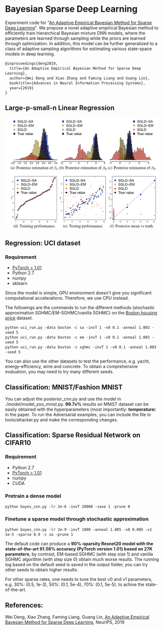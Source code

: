 # Bayesian Sparse Deep Learning
Experiment code for "[An Adaptive Empirical Bayesian Method for Sparse Deep Learning](https://arxiv.org/pdf/1910.10791.pdf)". We propose a novel adaptive empirical Bayesian method to efficiently train hierarchical Bayesian mixture DNN models, where the parameters are learned through sampling while the priors are learned through optimization. In addition, this model can be further generalized to a class of adaptive sampling algorithms for estimating various state-space models in deep learning.

```
@inproceedings{deng2019,
  title={An Adaptive Empirical Bayesian Method for Sparse Deep Learning},
  author={Wei Deng and Xiao Zhang and Faming Liang and Guang Lin},
  booktitle={Advances in Neural Information Processing Systems},
  year={2019}
}
```

## Large-p-small-n Linear Regression

![GitHub Logo](/figures/lr_simulation.png)


## Regression: UCI dataset

### Requirement
* [PyTorch > 1.01](https://pytorch.org/)
* Python 2.7
* numpy
* sklearn

Since the model is simple, GPU environment doesn't give you significant computational accelerations. Therefore, we use CPU instead. 

The followings are the commands to run the different methods (stochastic approximation SGHMC/EM-SGHMC/vanilla SGHMC) on the [Boston housing price](https://www.kaggle.com/vikrishnan/boston-house-prices) dataset.
```{python}
python uci_run.py -data boston -c sa -invT 1 -v0 0.1 -anneal 1.003 -seed 5
python uci_run.py -data boston -c em -invT 1 -v0 0.1 -anneal 1.003 -seed 5
python uci_run.py -data boston -c sghmc -invT 1 -v0 0.1 -anneal 1.003 -seed 5
```

You can also use the other datasets to test the performance, e.g. yacht, energy-efficiency, wine and concrete. To obtain a comprehensive evaluation, you may need to try many different seeds.


## Classification: MNIST/Fashion MNIST

You can adjust the posterior_cnn.py and use the model in ./model/model_zoo_mnist.py. **99.7x%** results on MNIST dataset can be easily obtained with the hyperparameters (most importantly: **temperature**) in the paper. To run the Adversarial examples, you can include the file in tools/attacker.py and make the corresponding changes.

## Classification: Sparse Residual Network on CIFAR10
### Requirement
* Python 2.7
* [PyTorch > 1.01](https://pytorch.org/)
* numpy
* CUDA

### Pretrain a dense model
```{python}
python bayes_cnn.py -lr 2e-6 -invT 20000 -save 1 -prune 0  
```

### Finetune a sparse model through stochastic approximation
```{python}
python bayes_cnn.py -lr 2e-9 -invT 1000 -anneal 1.005 -v0 0.005 -v1 1e-5 -sparse 0.9 -c sa -prune 1
```
The default code can produce a **90%-sparsity Resnet20 model with the state-of-the-art 91.56% accuracy (PyTorch version 1.01) based on 27K parameters**, by contrast, EM-based SGHMC (with step size 1) and vanilla SGHMC algorithm (with step size 0) obtain much worse results. The running log based on the default seed is saved in the output folder, you can try other seeds to obtain higher results.


For other sparse rates, one needs to tune the best v0 and v1 parameters, e.g. 30%: (0.5, 1e-3), 50%: (0.1, 5e-4), 70%: (0.1, 5e-5), to achive the state-of-the-art.



## References:

Wei Deng, Xiao Zhang, Faming Liang, Guang Lin, [An Adaptive Empirical Bayesian Method for Sparse Deep Learning](https://arxiv.org/pdf/1910.10791.pdf), NeurIPS, 2019
